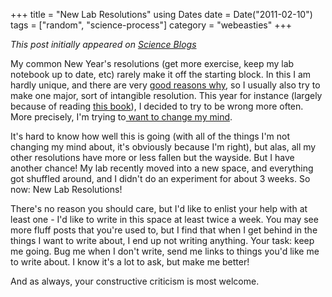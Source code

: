 +++
title = "New Lab Resolutions"
using Dates
date = Date("2011-02-10")
tags = ["random", "science-process"]
category = "webeasties"
+++

_This post initially appeared on [Science Blogs](http://scienceblogs.com/webeasties)_

My common New Year's resolutions (get more exercise, keep my lab notebook up to date, etc) rarely make it off the starting block. In this I am hardly unique, and there are very [good reasons why](http://www.guardian.co.uk/science/2011/jan/01/how-to-better-person-2011), so I usually also try to make one major, sort of intangible resolution. This year for instance (largely because of reading [this book](http://scienceblogs.com/webeasties/2011/01/how_being_wrong_can_be_so_righ.php)), I decided to try to be wrong more often. More precisely, I'm trying to[ want to change my mind](http://rationallyspeaking.blogspot.com/2010/02/how-to-want-to-change-your-mind.html).

It's hard to know how well this is going (with all of the things I'm not changing my mind about, it's obviously because I'm right), but alas, all my other resolutions have more or less fallen but the wayside. But I have another chance! My lab recently moved into a new space, and everything got shuffled around, and I didn't do an experiment for about 3 weeks. So now: New Lab Resolutions!

There's no reason you should care, but I'd like to enlist your help with at least one - I'd like to write in this space at least twice a week. You may see more fluff posts that you're used to, but I find that when I get behind in the things I want to write about, I end up not writing anything. Your task: keep me going. Bug me when I don't write, send me links to things you'd like me to write about. I know it's a lot to ask, but make me better!

And as always, your constructive criticism is most welcome.

      
  
